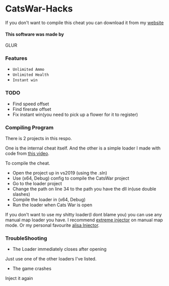 # CatsWar-Hacks
If you don't want to compile this cheat you can download it from my [website](notcomplete.com)

#### This software was made by
GLUR

### Features
* `Unlimited Ammo`
* `Unlimited Health`
* `Instant win`

### TODO
* Find speed offset
* Find firerate offset
* Fix instant win(you need to pick up a flower for it to register)

### Compiling Program
There is 2 projects in this respo. 

One is the internal cheat itself. And the other is a simple loader I made with code from [this video](https://www.youtube.com/watch?v=PZLhlWUmMs0).

To compile the cheat. 
* Open the project up in vs2019 (using the .sln)
* Use (x64, Debug) config to compile the CatsWar project
* Go to the loader project
* Change the path on line 34 to the path you have the dll in(use double slashes)
* Compile the loader in (x64, Debug)
* Run the loader when Cats War is open

If you don't want to use my shitty loader(I dont blame you) you can use any manual map loader you have. I recommend [extreme injector](https://github.com/master131/ExtremeInjector) on manual map mode. Or my personal favourite [alisa Injector](https://www.unknowncheats.me/forum/general-programming-and-reversing/209939-alisaalis-manual-map-dll-injector-x86-x64.html).

### TroubleShooting
* The Loader immediately closes after opening

Just use one of the other loaders I've listed.
* The game crashes

Inject it again
